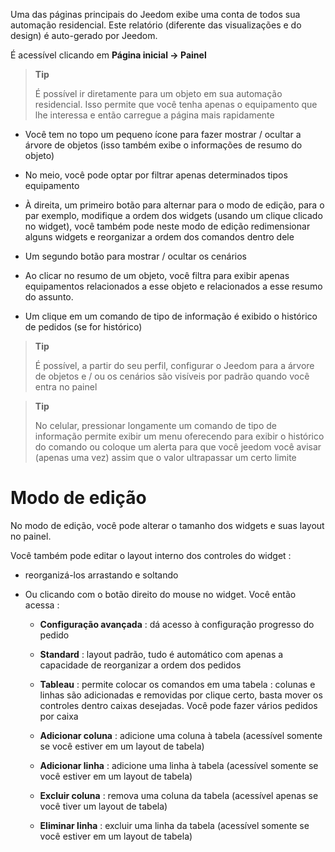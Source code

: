 Uma das páginas principais do Jeedom exibe uma conta de todos
sua automação residencial. Este relatório (diferente das visualizações e do design) é
auto-gerado por Jeedom.

É acessível clicando em **Página inicial → Painel**

> **Tip**
>
> É possível ir diretamente para um objeto em sua automação residencial.
> Isso permite que você tenha apenas o equipamento que lhe interessa e
> então carregue a página mais rapidamente

-   Você tem no topo um pequeno ícone para fazer
    mostrar / ocultar a árvore de objetos (isso também exibe o
    informações de resumo do objeto)

-   No meio, você pode optar por filtrar apenas determinados tipos
    equipamento

-   À direita, um primeiro botão para alternar para o modo de edição, para o par
    exemplo, modifique a ordem dos widgets (usando um clique clicado
    no widget), você também pode neste modo de edição
    redimensionar alguns widgets e reorganizar a ordem dos comandos
    dentro dele

-   Um segundo botão para mostrar / ocultar os cenários

-   Ao clicar no resumo de um objeto, você filtra para exibir apenas
    equipamentos relacionados a esse objeto e relacionados a esse
    resumo do assunto.

-   Um clique em um comando de tipo de informação é exibido
    o histórico de pedidos (se for histórico)

> **Tip**
>
> É possível, a partir do seu perfil, configurar o Jeedom para
> a árvore de objetos e / ou os cenários são visíveis por padrão
> quando você entra no painel

> **Tip**
>
> No celular, pressionar longamente um comando de tipo de informação permite
> exibir um menu oferecendo para exibir o histórico do
> comando ou coloque um alerta para que você jeedom você
> avisar (apenas uma vez) assim que o valor ultrapassar um certo limite

Modo de edição 
============

No modo de edição, você pode alterar o tamanho dos widgets e suas
layout no painel.

Você também pode editar o layout interno dos controles do widget
:

-   reorganizá-los arrastando e soltando

-   Ou clicando com o botão direito do mouse no widget. Você então acessa :

    -   **Configuração avançada** : dá acesso à configuração
        progresso do pedido

    -   **Standard** : layout padrão, tudo é automático
        com apenas a capacidade de reorganizar a ordem dos pedidos

    -   **Tableau** : permite colocar os comandos em uma tabela :
        colunas e linhas são adicionadas e removidas por clique
        certo, basta mover os controles dentro
        caixas desejadas. Você pode fazer vários pedidos por caixa

    -   **Adicionar coluna** : adicione uma coluna à tabela (acessível
        somente se você estiver em um layout de tabela)

    -   **Adicionar linha** : adicione uma linha à tabela (acessível
        somente se você estiver em um layout de tabela)

    -   **Excluir coluna** : remova uma coluna da tabela
        (acessível apenas se você tiver um layout de tabela)

    -   **Eliminar linha** : excluir uma linha da tabela (acessível
        somente se você estiver em um layout de tabela)


